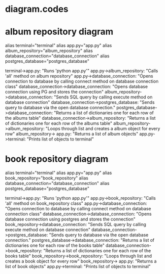 # diagram.codes
# album repository diagram

alias terminal="terminal"
alias app.py="app.py"
alias album_repository="album_repository"
alias database_connection="database_connection"
alias postgres_database="postgres_database"

terminal->app.py: "Runs 'python app.py'"
app.py->album_repository: "Calls 'all' method on album repository"
app.py->database_connection: "Opens connection to database by calling connect method on database connection class"
database_connection->database_connection: "Opens database connection using PG and stores the connection"
album_repository->database_connection: "Sends SQL query by calling execute method on database connection"
database_connection->postgres_database: "Sends query to database via the open database connection."
postgres_database->database_connection: "Returns a list of dictionaries one for each row of the albums table"
database_connection->album_repository: "Returns a list of dictionaries one for each row of the albums table"
album_repository->album_repository: "Loops through list and creates a album object for every row"
album_repository-> app.py: "Returns a list of album objects"
app.py->terminal: "Prints list of objects to terminal"


# book repository diagram

alias terminal="terminal"
alias app.py="app.py"
alias book_repository="book_repository"
alias database_connection="database_connection"
alias postgres_database="postgres_database"

terminal->app.py: "Runs 'python app.py'"
app.py->book_repository: "Calls 'all' method on book_repository class"
app.py->database_connection: "Opens connection to database by calling connect method on database connection class"
database_connection->database_connection: "Opens database connection using postgres and stores the connection"
book_repository->database_connection: "Sends SQL query by calling execute method on database connection"
database_connection->postgres_database: "Sends query to database via the open database connection."
postgres_database->database_connection: "Returns a list of dictionaries one for each row of the books table"
database_connection->book_repository: "Returns a list of dictionaries one for each row of the books table"
book_repository->book_repository: "Loops through list and creates a book object for every row"
book_repository-> app.py: "Returns a list of book objects"
app.py->terminal: "Prints list of objects to terminal"
